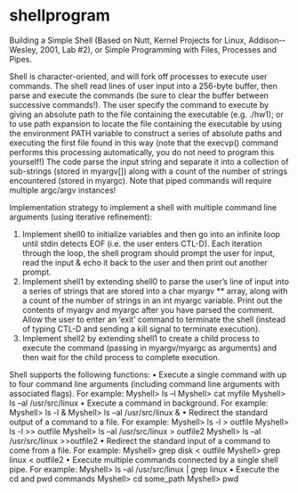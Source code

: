 # shellprogram
Building a Simple Shell (Based on Nutt, Kernel Projects for Linux, Addison-­­Wesley, 2001, Lab #2), or Simple Programming with Files, Processes and Pipes.

Shell is character-­­oriented, and will fork off processes to execute user commands. The shell read lines of user input into a 256-­­byte buffer, then parse and execute the commands (be sure to clear the buffer between successive commands!). The user specify the command to execute by giving an absolute path to the file containing the executable (e.g. ./hw1); or to use path expansion to locate the file containing the executable by using the environment PATH variable to construct a series of absolute paths and executing the first file found in this way (note that the execvp() command performs this processing automatically, you do not need to program this yourself!) The code  parse the input string and separate it into a collection of sub-­­strings (stored in myargv[]) along with a count of the number of strings encountered (stored in myargc). Note that piped commands will require multiple argc/argv instances!


Implementation strategy to implement a shell with multiple command line arguments (using iterative refinement):
1. Implement shell0 to initialize variables and then go into an infinite loop until stdin detects EOF (i.e. the user enters CTL-­­D). Each iteration through the loop, the shell program should prompt the user for input, read the input & echo it back to the user and then print out another prompt.
2. Implement shell1 by extending shell0 to parse the user’s line of input into a series of strings that are stored into a char myargv ** array, along with a count of the number of strings in an int myargc variable. Print out the contents of myargv and myargc after you have parsed the comment. Allow the user to enter an ‘exit’ command to terminate the shell (instead of typing CTL-­­D and sending a kill signal to terminate execution).
3. Implement shell2 by extending shell1 to create a child process to execute the command (passing in myargv/myargc as arguments) and then wait for the child process to complete execution.


Shell supports the following functions:
• Execute a single command with up to four command line arguments
(including command line arguments with associated flags). For example: Myshell> ls –l
Myshell> cat myfile
Myshell> ls –al /usr/src/linux
• Execute a command in background. For example:
Myshell> ls -­­l &
Myshell> ls –al /usr/src/linux &
• Redirect the standard output of a command to a file. For example:
Myshell> ls -­­l > outfile
Myshell> ls -­­l >> outfile
Myshell> ls –al /usr/src/linux > outfile2 Myshell> ls –al /usr/src/linux >>outfile2
• Redirect the standard input of a command to come from a file. For example: Myshell> grep disk < outfile
Myshell> grep linux < outfile2
• Execute multiple commands connected by a single shell pipe. For example:
Myshell> ls –al /usr/src/linux | grep linux
• Execute the cd and pwd commands
Myshell> cd some_path
Myshell> pwd
